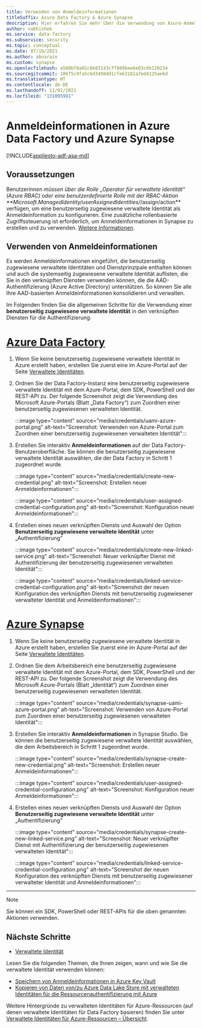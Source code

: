 ```yaml
---
title: Verwenden von Anmeldeinformationen
titleSuffix: Azure Data Factory & Azure Synapse
description: Hier erfahren Sie mehr über die Verwendung von Azure-Anmeldeinformationen für Azure Data Factory.
author: nabhishek
ms.service: data-factory
ms.subservice: security
ms.topic: conceptual
ms.date: 07/19/2021
ms.author: abnarain
ms.custom: synapse
ms.openlocfilehash: a588bf8a02c6683143cff8096ee6e03c6b120234
ms.sourcegitcommit: 106f5c9fa5c6d3498dd1cfe63181a7ed4125ae6d
ms.translationtype: HT
ms.contentlocale: de-DE
ms.lasthandoff: 11/02/2021
ms.locfileid: "131095981"
---
```

# <a name="credentials-in-azure-data-factory-and-azure-synapse"></a>Anmeldeinformationen in Azure Data Factory und Azure Synapse

[!INCLUDE[appliesto-adf-asa-md](includes/appliesto-adf-asa-md.md)]

## <a name="prerequisites"></a>Voraussetzungen

Benutzer*innen müssen über die Rolle „Operator für verwaltete Identität“ (Azure RBAC) oder eine benutzerdefinierte Rolle mit der RBAC-Aktion **Microsoft.ManagedIdentity/userAssignedIdentities/*/assign/action** verfügen, um eine benutzerseitig zugewiesene verwaltete Identität als Anmeldeinformation zu konfigurieren. Eine zusätzliche rollenbasierte Zugriffssteuerung ist erforderlich, um Anmeldeinformationen in Synapse zu erstellen und zu verwenden. [Weitere Informationen](../synapse-analytics/security/synapse-workspace-synapse-rbac-roles.md).

## <a name="using-credentials"></a>Verwenden von Anmeldeinformationen

Es werden Anmeldeinformationen eingeführt, die benutzerseitig zugewiesene verwaltete Identitäten und Dienstprinzipale enthalten können und auch die systemseitig zugewiesene verwaltete Identität auflisten, die Sie in den verknüpften Diensten verwenden können, die die AAD-Authentifizierung (Azure Active Directory) unterstützen. So können Sie alle Ihre AAD-basierten Anmeldeinformationen konsolidieren und verwalten.  

Im Folgenden finden Sie die allgemeinen Schritte für die Verwendung einer **benutzerseitig zugewiesene verwaltete Identität** in den verknüpften Diensten für die Authentifizierung. 

# <a name="azure-data-factory"></a>[Azure Data Factory](#tab/data-factory)

1. Wenn Sie keine benutzerseitig zugewiesene verwaltete Identität in Azure erstellt haben, erstellen Sie zuerst eine im Azure-Portal auf der Seite [Verwaltete Identitäten](https://ms.portal.azure.com/#blade/HubsExtension/BrowseResource/resourceType/Microsoft.ManagedIdentity%2FuserAssignedIdentities).

1. Ordnen Sie der Data Factory-Instanz eine benutzerseitig zugewiesene verwaltete Identität mit dem Azure-Portal, dem SDK, PowerShell und der REST-API zu. Der folgende Screenshot zeigt die Verwendung des Microsoft Azure-Portals (Blatt „Data Factory“) zum Zuordnen einer benutzerseitig zugewiesenen verwalteten Identität.

   :::image type="content" source="media/credentials/uami-azure-portal.png" alt-text="Screenshot: Verwenden von Azure-Portal zum Zuordnen einer benutzerseitig zugewiesenen verwalteten Identität":::

1. Erstellen Sie interaktiv **Anmeldeinformationen** auf der Data Factory-Benutzeroberfläche. Sie können die benutzerseitig zugewiesene verwaltete Identität auswählen, die der Data Factory in Schritt 1 zugeordnet wurde. 

   :::image type="content" source="media/credentials/create-new-credential.png" alt-text="Screenshot: Erstellen neuer Anmeldeinformationen":::

   :::image type="content" source="media/credentials/user-assigned-credential-configuration.png" alt-text="Screenshot: Konfiguration neuer Anmeldeinformationen":::

1. Erstellen eines neuen verknüpften Diensts und Auswahl der Option **Benutzerseitig zugewiesene verwaltete Identität** unter „Authentifizierung“

   :::image type="content" source="media/credentials/create-new-linked-service.png" alt-text="Screenshot: Neuer verknüpfter Dienst mit Authentifizierung der benutzerseitig zugewiesenen verwalteten Identität":::

   :::image type="content" source="media/credentials/linked-service-credential-configuration.png" alt-text="Screenshot der neuen Konfiguration des verknüpften Diensts mit benutzerseitig zugewiesener verwalteter Identität und Anmeldeinformationen":::

# <a name="azure-synapse"></a>[Azure Synapse](#tab/synapse-analytics)

1. Wenn Sie keine benutzerseitig zugewiesene verwaltete Identität in Azure erstellt haben, erstellen Sie zuerst eine im Azure-Portal auf der Seite [Verwaltete Identitäten](https://ms.portal.azure.com/#blade/HubsExtension/BrowseResource/resourceType/Microsoft.ManagedIdentity%2FuserAssignedIdentities).

1. Ordnen Sie dem Arbeitsbereich eine benutzerseitig zugewiesene verwaltete Identität mit dem Azure-Portal, dem SDK, PowerShell und der REST-API zu. Der folgende Screenshot zeigt die Verwendung des Microsoft Azure-Portals (Blatt „Identität“) zum Zuordnen einer benutzerseitig zugewiesenen verwalteten Identität.

   :::image type="content" source="media/credentials/synapse-uami-azure-portal.png" alt-text="Screenshot: Verwenden von Azure-Portal zum Zuordnen einer benutzerseitig zugewiesenen verwalteten Identität":::

1. Erstellen Sie interaktiv **Anmeldeinformationen** in Synapse Studio. Sie können die benutzerseitig zugewiesene verwaltete Identität auswählen, die dem Arbeitsbereich in Schritt 1 zugeordnet wurde.

   :::image type="content" source="media/credentials/synapse-create-new-credential.png" alt-text="Screenshot: Erstellen neuer Anmeldeinformationen":::

   :::image type="content" source="media/credentials/user-assigned-credential-configuration.png" alt-text="Screenshot: Konfiguration neuer Anmeldeinformationen":::

1. Erstellen eines neuen verknüpften Diensts und Auswahl der Option **Benutzerseitig zugewiesene verwaltete Identität** unter „Authentifizierung“

   :::image type="content" source="media/credentials/synapse-create-new-linked-service.png" alt-text="Screenshot: Neuer verknüpfter Dienst mit Authentifizierung der benutzerseitig zugewiesenen verwalteten Identität":::

   :::image type="content" source="media/credentials/linked-service-credential-configuration.png" alt-text="Screenshot der neuen Konfiguration des verknüpften Diensts mit benutzerseitig zugewiesener verwalteter Identität und Anmeldeinformationen":::

---

> [!NOTE] 
> Sie können ein SDK, PowerShell oder REST-APIs für die oben genannten Aktionen verwenden.

## <a name="next-steps"></a>Nächste Schritte

- [Verwaltete Identität](data-factory-service-identity.md)

Lesen Sie die folgenden Themen, die Ihnen zeigen, wann und wie Sie die verwaltete Identität verwenden können:

- [Speichern von Anmeldeinformationen in Azure Key Vault](store-credentials-in-key-vault.md)
- [Kopieren von Daten von/zu Azure Data Lake Store mit verwalteten Identitäten für die Ressourcenauthentifizierung mit Azure](connector-azure-data-lake-store.md)

Weitere Hintergründe zu verwalteten Identitäten für Azure-Ressourcen (auf denen verwaltete Identitäten für Data Factory basieren) finden Sie unter [Verwaltete Identitäten für Azure-Ressourcen – Übersicht](../active-directory/managed-identities-azure-resources/overview.md).
